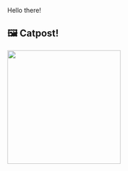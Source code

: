 Hello there!



## 🖼️ Catpost!

<sub>
    <img src="https://cdn2.thecatapi.com/images/NuwK_UY9u.jpg" height="256">
</sub>


